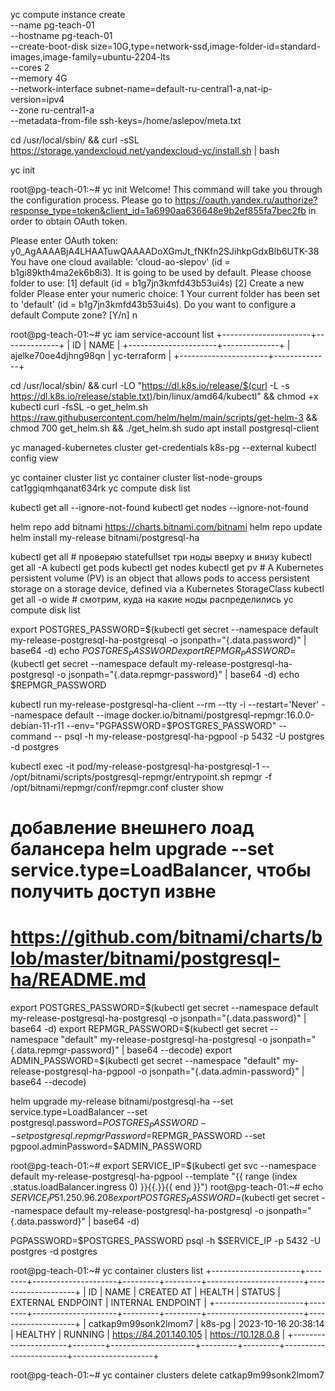 yc compute instance create \
  --name pg-teach-01 \
  --hostname pg-teach-01 \
  --create-boot-disk size=10G,type=network-ssd,image-folder-id=standard-images,image-family=ubuntu-2204-lts \
  --cores 2 \
  --memory 4G \
  --network-interface subnet-name=default-ru-central1-a,nat-ip-version=ipv4 \
  --zone ru-central1-a \
  --metadata-from-file ssh-keys=/home/aslepov/meta.txt

cd /usr/local/sbin/ && curl -sSL https://storage.yandexcloud.net/yandexcloud-yc/install.sh | bash


yc init

root@pg-teach-01:~# yc init
Welcome! This command will take you through the configuration process.
Please go to https://oauth.yandex.ru/authorize?response_type=token&client_id=1a6990aa636648e9b2ef855fa7bec2fb in order to obtain OAuth token.

Please enter OAuth token: y0_AgAAAABjA4LHAATuwQAAAADoXGmJt_fNKfn2SJihkpGdxBlb6UTK-38
You have one cloud available: 'cloud-ao-slepov' (id = b1gi89kth4ma2ek6b8i3). It is going to be used by default.
Please choose folder to use:
 [1] default (id = b1g7jn3kmfd43b53ui4s)
 [2] Create a new folder
Please enter your numeric choice: 1
Your current folder has been set to 'default' (id = b1g7jn3kmfd43b53ui4s).
Do you want to configure a default Compute zone? [Y/n] n

root@pg-teach-01:~# yc iam service-account list
+----------------------+--------------+
|          ID          |     NAME     |
+----------------------+--------------+
| ajelke70oe4djhng98qn | yc-terraform |
+----------------------+--------------+


cd /usr/local/sbin/ && curl -LO "https://dl.k8s.io/release/$(curl -L -s https://dl.k8s.io/release/stable.txt)/bin/linux/amd64/kubectl" && chmod +x kubectl
curl -fsSL -o get_helm.sh https://raw.githubusercontent.com/helm/helm/main/scripts/get-helm-3 && chmod 700 get_helm.sh && ./get_helm.sh
sudo apt install postgresql-client

yc managed-kubernetes cluster get-credentials k8s-pg --external
kubectl config view

yc container cluster list
yc container cluster list-node-groups cat1ggiqmhqanat634rk
yc compute disk list

kubectl get all --ignore-not-found
kubectl get nodes --ignore-not-found

helm repo add bitnami https://charts.bitnami.com/bitnami
helm repo update
helm install my-release bitnami/postgresql-ha

kubectl get all # проверяю statefullset три ноды вверху и внизу
kubectl get all -A
kubectl get pods
kubectl get nodes
kubectl get pv # A Kubernetes persistent volume (PV) is an object that allows pods to access persistent storage on a storage device, defined via a Kubernetes StorageClass
kubectl get all -o wide # смотрим, куда на какие ноды распределились
yc compute disk list

export POSTGRES_PASSWORD=$(kubectl get secret --namespace default my-release-postgresql-ha-postgresql -o jsonpath="{.data.password}" | base64 -d)
echo $POSTGRES_PASSWORD
export REPMGR_PASSWORD=$(kubectl get secret --namespace default my-release-postgresql-ha-postgresql -o jsonpath="{.data.repmgr-password}" | base64 -d)
echo $REPMGR_PASSWORD

kubectl run my-release-postgresql-ha-client --rm --tty -i --restart='Never' --namespace default --image docker.io/bitnami/postgresql-repmgr:16.0.0-debian-11-r11 --env="PGPASSWORD=$POSTGRES_PASSWORD"  --command -- psql -h my-release-postgresql-ha-pgpool -p 5432 -U postgres -d postgres


kubectl exec -it pod/my-release-postgresql-ha-postgresql-1 -- /opt/bitnami/scripts/postgresql-repmgr/entrypoint.sh repmgr -f /opt/bitnami/repmgr/conf/repmgr.conf cluster show

# добавление внешнего лоад балансера helm upgrade --set service.type=LoadBalancer, чтобы получить доступ извне

# https://github.com/bitnami/charts/blob/master/bitnami/postgresql-ha/README.md
export POSTGRES_PASSWORD=$(kubectl get secret --namespace default my-release-postgresql-ha-postgresql -o jsonpath="{.data.password}" | base64 -d)
export REPMGR_PASSWORD=$(kubectl get secret --namespace "default" my-release-postgresql-ha-postgresql -o jsonpath="{.data.repmgr-password}" | base64 --decode)
export ADMIN_PASSWORD=$(kubectl get secret --namespace "default" my-release-postgresql-ha-pgpool -o jsonpath="{.data.admin-password}" | base64 --decode)

helm upgrade my-release bitnami/postgresql-ha --set service.type=LoadBalancer --set postgresql.password=$POSTGRES_PASSWORD --set postgresql.repmgrPassword=$REPMGR_PASSWORD --set pgpool.adminPassword=$ADMIN_PASSWORD

root@pg-teach-01:~# export SERVICE_IP=$(kubectl get svc --namespace default my-release-postgresql-ha-pgpool --template "{{ range (index .status.loadBalancer.ingress 0) }}{{.}}{{ end }}")
root@pg-teach-01:~# echo $SERVICE_IP
51.250.96.208
export POSTGRES_PASSWORD=$(kubectl get secret --namespace default my-release-postgresql-ha-postgresql -o jsonpath="{.data.password}" | base64 -d)

PGPASSWORD=$POSTGRES_PASSWORD psql -h $SERVICE_IP -p 5432 -U postgres -d postgres

root@pg-teach-01:~# yc container clusters list
+----------------------+--------+---------------------+---------+---------+------------------------+--------------------+
|          ID          |  NAME  |     CREATED AT      | HEALTH  | STATUS  |   EXTERNAL ENDPOINT    | INTERNAL ENDPOINT  |
+----------------------+--------+---------------------+---------+---------+------------------------+--------------------+
| catkap9m99sonk2lmom7 | k8s-pg | 2023-10-16 20:38:14 | HEALTHY | RUNNING | https://84.201.140.105 | https://10.128.0.8 |
+----------------------+--------+---------------------+---------+---------+------------------------+--------------------+

root@pg-teach-01:~# yc container clusters delete catkap9m99sonk2lmom7



